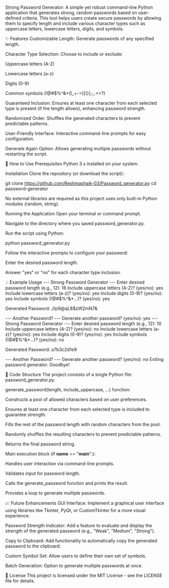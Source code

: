 Strong Password Generator:
A simple yet robust command-line Python application that generates strong, random passwords based on user-defined criteria. This tool helps users create secure passwords by allowing them to specify length and include various character types such as uppercase letters, lowercase letters, digits, and symbols.

✨ Features
Customizable Length: Generate passwords of any specified length.

Character Type Selection: Choose to include or exclude:

Uppercase letters (A-Z)

Lowercase letters (a-z)

Digits (0-9)

Common symbols (!@#$%^&*()_+-=[]{}|;:,.<>?)

Guaranteed Inclusion: Ensures at least one character from each selected type is present (if the length allows), enhancing password strength.

Randomized Order: Shuffles the generated characters to prevent predictable patterns.

User-Friendly Interface: Interactive command-line prompts for easy configuration.

Generate Again Option: Allows generating multiple passwords without restarting the script.

🚀 How to Use
Prerequisites
Python 3.x installed on your system.

Installation
Clone the repository (or download the script):

git clone https://github.com/Reshmashaik-03/Password_generator.py
cd password-generator


No external libraries are required as this project uses only built-in Python modules (random, string).

Running the Application
Open your terminal or command prompt.

Navigate to the directory where you saved password_generator.py.

Run the script using Python:

python password_generator.py


Follow the interactive prompts to configure your password:

Enter the desired password length.

Answer "yes" or "no" for each character type inclusion.

💡 Example Usage
--- Strong Password Generator ---
Enter desired password length (e.g., 12): 16
Include uppercase letters (A-Z)? (yes/no): yes
Include lowercase letters (a-z)? (yes/no): yes
Include digits (0-9)? (yes/no): yes
Include symbols (!@#$%^&*...)? (yes/no): yes

Generated Password: J!p9@qL8$zW2mN7&

--- Another Password? ---
Generate another password? (yes/no): yes
--- Strong Password Generator ---
Enter desired password length (e.g., 12): 10
Include uppercase letters (A-Z)? (yes/no): no
Include lowercase letters (a-z)? (yes/no): yes
Include digits (0-9)? (yes/no): yes
Include symbols (!@#$%^&*...)? (yes/no): no

Generated Password: a7b3c2d1e9

--- Another Password? ---
Generate another password? (yes/no): no
Exiting password generator. Goodbye!


📂 Code Structure
The project consists of a single Python file: password_generator.py.

generate_password(length, include_uppercase, ...) function:

Constructs a pool of allowed characters based on user preferences.

Ensures at least one character from each selected type is included to guarantee strength.

Fills the rest of the password length with random characters from the pool.

Randomly shuffles the resulting characters to prevent predictable patterns.

Returns the final password string.

Main execution block (if __name__ == "__main__":):

Handles user interaction via command-line prompts.

Validates input for password length.

Calls the generate_password function and prints the result.

Provides a loop to generate multiple passwords.

📈 Future Enhancements
GUI Interface: Implement a graphical user interface using libraries like Tkinter, PyQt, or CustomTkinter for a more visual experience.

Password Strength Indicator: Add a feature to evaluate and display the strength of the generated password (e.g., "Weak", "Medium", "Strong").

Copy to Clipboard: Add functionality to automatically copy the generated password to the clipboard.

Custom Symbol Set: Allow users to define their own set of symbols.

Batch Generation: Option to generate multiple passwords at once.

📄 License
This project is licensed under the MIT License - see the LICENSE file for details.
